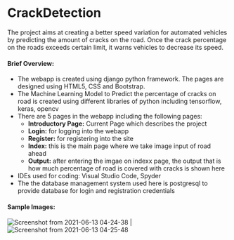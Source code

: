 # CrackDetection
The project aims at creating a better speed variation for automated vehicles by predicting the amount of cracks on the road. Once the crack percentage on the roads exceeds certain limit, it warns vehicles to decrease its speed.
#### **Brief Overview:**

-   The webapp is created using django python framework. The pages are
    designed using HTML5, CSS and Bootstrap.
-   The Machine Learning Model to Predict the percentage of cracks on
    road is created using different libraries of python including
    tensorflow, keras, opencv
-   There are 5 pages in the webapp including the following pages:
    -   **Introductory Page:** Current Page which describes the project
    -   **Login:** for logging into the webapp
    -   **Register:** for registering into the site
    -   **Index:** this is the main page where we take image input of
        road ahead
    -   **Output:** after entering the imgae on indexx page, the output
        that is how much percentage of road is covered with cracks is
        shown here
-   IDEs used for coding: Visual Studio Code, Spyder
-   The the database management system used here is postgresql to
    provide database for login and registration credentials


#### **Sample Images:**
![Screenshot from 2021-06-13 04-24-38](https://user-images.githubusercontent.com/54617734/121790682-55b5aa00-cbff-11eb-814d-41ad64f1e0ed.png) | ![Screenshot from 2021-06-13 04-25-48](https://user-images.githubusercontent.com/54617734/121790697-75e56900-cbff-11eb-8da7-794fc3ef308e.png)

